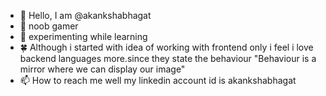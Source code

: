 - 👋 Hello, I am @akankshabhagat
- 👀 noob gamer
- 🌱 experimenting while learning
- 🍀 Although i started with idea of working with frontend only i feel i love backend languages more.since they state the behaviour
"Behaviour is a mirror where we  can display our image"
- 📫 How to reach me well my linkedin account id is akankshabhagat

<!---
akankshabhagat/akankshabhagat is a ✨ special ✨ repository because its `README.md` (this file) appears on your GitHub profile.
You can click the Preview link to take a look at your changes.
--->
